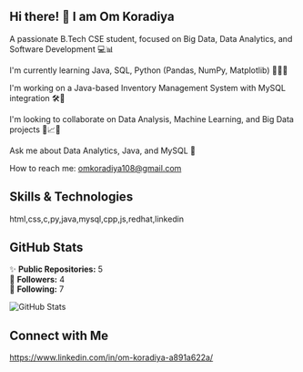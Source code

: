 ## Hi there! 👋 I am **Om Koradiya**

A passionate B.Tech CSE student, focused on Big Data, Data Analytics, and Software Development 💻📊

I'm currently learning Java, SQL, Python (Pandas, NumPy, Matplotlib) 🧑‍💻🐍

I'm working on a Java-based Inventory Management System with MySQL integration 🛠️💾

I'm looking to collaborate on Data Analysis, Machine Learning, and Big Data projects 🤝📈🤖

Ask me about Data Analytics, Java, and MySQL 💬

How to reach me: omkoradiya108@gmail.com 

## Skills & Technologies

html,css,c,py,java,mysql,cpp,js,redhat,linkedin

## GitHub Stats

✨ **Public Repositories:** 5  
👥 **Followers:** 4  
🔗 **Following:** 7  

![GitHub Stats](https://github-readme-stats.vercel.app/api?username=Om-koradiya&show_icons=true&theme=radical)

## Connect with Me

https://www.linkedin.com/in/om-koradiya-a891a622a/
